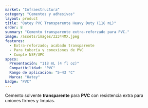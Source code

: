```yaml
---
market: "Infraestructura"
category: "Cementos y adhesivos"
layout: product
title: "Oatey PVC Transparente Heavy Duty (118 mL)"
order: 8
summary: "Cemento transparente extra-reforzado para PVC."
image: /assets/images/32344MX.jpeg
features:
  - Extra-reforzado; acabado transparente
  - Para tubería y conexiones de PVC
  - Cumple NSF/UPC
specs:
  Presentación: "118 mL (4 fl oz)"
  Compatibilidad: "PVC"
  Rango de aplicación: "5–43 °C"
  Marca: "Oatey"
badge: "PVC"
---
```

Cemento solvente **transparente** para **PVC** con resistencia extra para uniones firmes y limpias.

